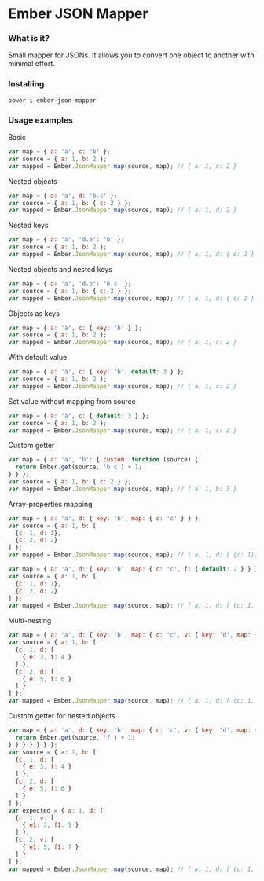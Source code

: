 # Ember JSON Mapper

### What is it?
Small mapper for JSONs. It allows you to convert one object to another with minimal effort.

### Installing
````
bower i ember-json-mapper
````


### Usage examples
Basic
````javascript
var map = { a: 'a', c: 'b' };
var source = { a: 1, b: 2 };
var mapped = Ember.JsonMapper.map(source, map); // { a: 1, c: 2 }
````

Nested objects
````javascript
var map = { a: 'a', d: 'b.c' };
var source = { a: 1, b: { c: 2 } };
var mapped = Ember.JsonMapper.map(source, map); // { a: 1, d: 2 }
````

Nested keys
````javascript
var map = { a: 'a', 'd.e': 'b' };
var source = { a: 1, b: 2 };
var mapped = Ember.JsonMapper.map(source, map); // { a: 1, d: { e: 2 } }
````

Nested objects and nested keys
````javascript
var map = { a: 'a', 'd.e': 'b.c' };
var source = { a: 1, b: { c: 2 } };
var mapped = Ember.JsonMapper.map(source, map); // { a: 1, d: { e: 2 } }
````

Objects as keys
````javascript
var map = { a: 'a', c: { key: 'b' } };
var source = { a: 1, b: 2 };
var mapped = Ember.JsonMapper.map(source, map); // { a: 1, c: 2 }
````

With default value
````javascript
var map = { a: 'a', c: { key: 'b', default: 3 } };
var source = { a: 1, b: 2 };
var mapped = Ember.JsonMapper.map(source, map); // { a: 1, c: 2 }
````

Set value without mapping from source
````javascript
var map = { a: 'a', c: { default: 3 } };
var source = { a: 1, b: 2 };
var mapped = Ember.JsonMapper.map(source, map); // { a: 1, c: 3 }
````

Custom getter
````javascript
var map = { a: 'a', 'b': { custom: function (source) {
  return Ember.get(source, 'b.c') + 1;
} } };
var source = { a: 1, b: { c: 2 } };
var mapped = Ember.JsonMapper.map(source, map); // { a: 1, b: 3 }
````

Array-properties mapping
````javascript
var map = { a: 'a', d: { key: 'b', map: { c: 'c' } } };
var source = { a: 1, b: [
  {c: 1, d: 1},
  {c: 2, d: 2}
] };
var mapped = Ember.JsonMapper.map(source, map); // { a: 1, d: [ {c: 1}, {c: 2} ] }
````

````javascript
var map = { a: 'a', d: { key: 'b', map: { c: 'c', f: { default: 2 } } } };
var source = { a: 1, b: [
  {c: 1, d: 1},
  {c: 2, d: 2}
] };
var mapped = Ember.JsonMapper.map(source, map); // { a: 1, d: [ {c: 1, f: 2}, {c: 2, f: 2} ] }
````

Multi-nesting
````javascript
var map = { a: 'a', d: { key: 'b', map: { c: 'c', v: { key: 'd', map: { e1: 'e', f1: 'f' } } } } };
var source = { a: 1, b: [
  {c: 1, d: [
    { e: 3, f: 4 }
  ] },
  {c: 2, d: [
    { e: 5, f: 6 }
  ] }
] };
var mapped = Ember.JsonMapper.map(source, map); // { a: 1, d: [ {c: 1, v: [ { e1: 3, f1: 4 } ] }, {c: 2, v: [ { e1: 5, f1: 6 } ] } ] }
````

Custom getter for nested objects
````javascript
var map = { a: 'a', d: { key: 'b', map: { c: 'c', v: { key: 'd', map: { e1: 'e', f1: { custom: function(source) {
  return Ember.get(source, 'f') + 1;
} } } } } } };
var source = { a: 1, b: [
  {c: 1, d: [
    { e: 3, f: 4 }
  ] },
  {c: 2, d: [
    { e: 5, f: 6 }
  ] }
] };
var expected = { a: 1, d: [
  {c: 1, v: [
    { e1: 3, f1: 5 }
  ] },
  {c: 2, v: [
    { e1: 5, f1: 7 }
  ] }
] };
var mapped = Ember.JsonMapper.map(source, map); // { a: 1, d: [ {c: 1, v: [ { e1: 3, f1: 5 } ] }, {c: 2, v: [ { e1: 5, f1: 7 } ] } ] }
````